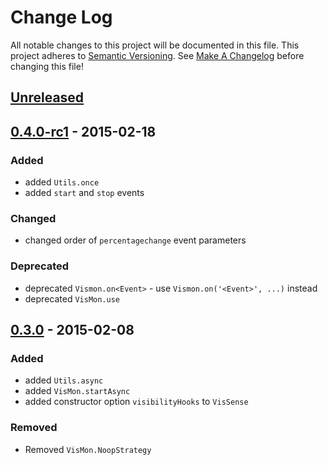 # Change Log
All notable changes to this project will be documented in this file.
This project adheres to [Semantic Versioning](http://semver.org/).
See [Make A Changelog](https://github.com/olivierlacan/keep-a-changelog) 
before changing this file!

## [Unreleased][unreleased]

## [0.4.0-rc1] - 2015-02-18
### Added
- added `Utils.once`
- added `start` and `stop` events

### Changed
- changed order of `percentagechange` event parameters

### Deprecated
- deprecated `Vismon.on<Event>` - use `Vismon.on('<Event>', ...)` instead
- deprecated `VisMon.use`


## [0.3.0] - 2015-02-08
### Added
- added `Utils.async`
- added `VisMon.startAsync`
- added constructor option `visibilityHooks` to `VisSense`

### Removed
- Removed `VisMon.NoopStrategy`

[unreleased]: https://github.com/vissense/vissense/compare/0.4.0-rc1...HEAD
[0.4.0-rc1]: https://github.com/vissense/vissense/compare/0.3.0...0.4.0-rc1
[0.3.0]: https://github.com/vissense/vissense/compare/0.2.1...0.3.0
